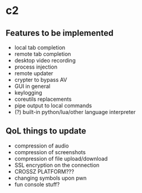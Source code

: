 # c2

## Features to be implemented

- local tab completion
- remote tab completion
- desktop video recording
- process injection
- remote updater
- crypter to bypass AV
- GUI in general
- keylogging
- coreutils replacements
- pipe output to local commands
- (?) built-in python/lua/other language interpreter

## QoL things to update

- compression of audio
- compression of screenshots
- compression of file upload/download
- SSL encryption on the connection
- CROSSZ PLATFORM???
- changing symbols upon pwn
- fun console stuff?
